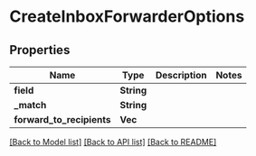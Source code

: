 # CreateInboxForwarderOptions

## Properties

| Name                      | Type            | Description | Notes |
| ------------------------- | --------------- | ----------- | ----- |
| **field**                 | **String**      |             |
| **\_match**               | **String**      |             |
| **forward_to_recipients** | **Vec<String>** |             |

[[Back to Model list]](../README#documentation-for-models) [[Back to API list]](../README#documentation-for-api-endpoints) [[Back to README]](../README)
